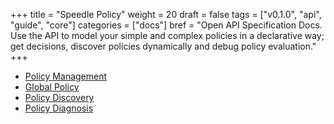 +++
title = "Speedle Policy"
weight = 20
draft = false
tags = ["v0.1.0", "api", "guide", "core"]
categories = ["docs"]
bref = "Open API Specification Docs. Use the API to model your simple and complex policies in a declarative way; get decisions, discover policies dynamically and debug policy evaluation."
+++

-   [Policy Management](./policy-mgmt/)
-   [Global Policy](./global-policy/)
-   [Policy Discovery](./discover/)
-   [Policy Diagnosis](./diagnosis/)
